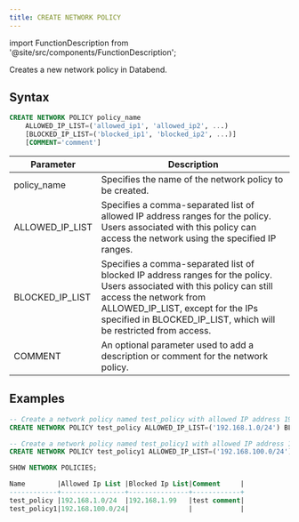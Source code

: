 ```yaml
---
title: CREATE NETWORK POLICY
---
```


import FunctionDescription from '@site/src/components/FunctionDescription';

<FunctionDescription description="Introduced or updated: v1.2.26"/>

Creates a new network policy in Databend.

## Syntax

```sql
CREATE NETWORK POLICY policy_name
    ALLOWED_IP_LIST=('allowed_ip1', 'allowed_ip2', ...)
    [BLOCKED_IP_LIST=('blocked_ip1', 'blocked_ip2', ...)]
    [COMMENT='comment']
```

| Parameter       	| Description                                                                                                                                                                                      	|
|-----------------	|--------------------------------------------------------------------------------------------------------------------------------------------------------------------------------------------------	|
| policy_name     	| Specifies the name of the network policy to be created.                                                                                                                                          	|
| ALLOWED_IP_LIST 	| Specifies a comma-separated list of allowed IP address ranges for the policy. Users associated with this policy can access the network using the specified IP ranges.                    	|
| BLOCKED_IP_LIST 	| Specifies a comma-separated list of blocked IP address ranges for the policy. Users associated with this policy can still access the network from ALLOWED_IP_LIST, except for the IPs specified in BLOCKED_IP_LIST, which will be restricted from access. 	|
| COMMENT         	| An optional parameter used to add a description or comment for the network policy.                                                                                                               	|

## Examples

```sql
-- Create a network policy named test_policy with allowed IP address 192.168.1.0/24 and blocked IP address 192.168.1.99 along with a comment
CREATE NETWORK POLICY test_policy ALLOWED_IP_LIST=('192.168.1.0/24') BLOCKED_IP_LIST=('192.168.1.99') COMMENT='test comment'

-- Create a network policy named test_policy1 with allowed IP address 192.168.100.0/24 and no blocked IP address specified:
CREATE NETWORK POLICY test_policy1 ALLOWED_IP_LIST=('192.168.100.0/24')

SHOW NETWORK POLICIES;

Name        |Allowed Ip List |Blocked Ip List|Comment     |
------------+----------------+---------------+------------+
test_policy |192.168.1.0/24  |192.168.1.99   |test comment|
test_policy1|192.168.100.0/24|               |            |
```